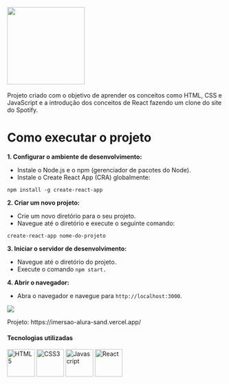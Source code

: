 <img width="180px" alt="" title="" src="https://upload.wikimedia.org/wikipedia/commons/thumb/2/26/Spotify_logo_with_text.svg/800px-Spotify_logo_with_text.svg.png">
<img alt="" title="" src="https://www.mundosmart.pt/wp-content/uploads/2024/02/Mundo-Smart-Spotify-bate-recorde-de-utilizadores-e-dispara-em-bolsa-602-milhoes-utilizadores-mundo-smart-1.jpg">

<p>
  Projeto criado com o objetivo de aprender os conceitos como HTML, CSS e JavaScript e a introdução dos conceitos de React fazendo um clone do site do Spotify.
</p>

# Como executar o projeto
**1. Configurar o ambiente de desenvolvimento:**
+ Instale o Node.js e o npm (gerenciador de pacotes do Node).
+ Instale o Create React App (CRA) globalmente:

```
npm install -g create-react-app
```

**2. Criar um novo projeto:**
+ Crie um novo diretório para o seu projeto.
+ Navegue até o diretório e execute o seguinte comando:

```
create-react-app nome-do-projeto
```

**3. Iniciar o servidor de desenvolvimento:**
+ Navegue até o diretório do projeto.
+ Execute o comando ```npm start.```

**4. Abrir o navegador:**
+ Abra o navegador e navegue para ```http://localhost:3000```.

<p align="">
  <img loading="lazy" src="http://img.shields.io/static/v1?label=STATUS&message=Finalizado&color=GREEN&style=for-the-badge"/>
</p>
Projeto: https://imersao-alura-sand.vercel.app/

<h4 align="left">Tecnologias utilizadas</h3>
<p align="left">
  <img width="64px" alt="HTML5" title="HTML5" src="https://cdn.jsdelivr.net/gh/devicons/devicon/icons/html5/html5-plain.svg" />
  <img width="64px" alt="CSS3" title="CSS3" src="https://cdn.jsdelivr.net/gh/devicons/devicon/icons/css3/css3-original.svg" />
  <img width="64px" alt="Javascript" title="Javascript" src="https://cdn.jsdelivr.net/gh/devicons/devicon/icons/javascript/javascript-original.svg" />
  <img width="64px" alt="React" title="React" src="https://cdn.jsdelivr.net/gh/devicons/devicon@latest/icons/react/react-original.svg" />
</p>
